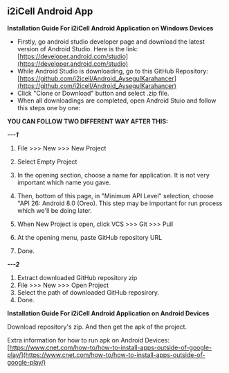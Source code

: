 ## **i2iCell Android App**

**Installation Guide For i2iCell Android Application on Windows Devices**

 - Firstly, go android studio developer page and download the latest version of Android Studio.
Here is the link: [https://developer.android.com/studio](https://developer.android.com/studio)
 - While Android Studio is downloading, go to this GitHub Repository: [https://github.com/i2icell/Android_AysegulKarahancer](https://github.com/i2icell/Android_AysegulKarahancer)
 - Click "Clone or Download" button and select .zip file.
 - When all downloadings are completed, open Android Stuio and follow this steps one by one:
 
  **YOU CAN FOLLOW TWO DIFFERENT WAY AFTER THIS:**

***---1***
 1. File >>> New >>> New Project
 2. Select Empty Project
 3. In the opening section, choose a name for application. It is not very important which name you gave.
 4. Then, bottom of this page, in "Minimum API Level" selection, choose "API 26: Android 8.0 (Oreo). This step may be important for run process which we'll be doing later. 
 
 5. When New Project is open, click VCS >>> Git >>> Pull
 6. At the opening menu, paste GitHub repository URL
 7. Done.
 

***---2***
  1. Extract downloaded GitHub repository zip
  2. File >>> New >>> Open Project
  3. Select the path of downloaded GitHub reposirory.
  4. Done.

**Installation Guide For i2iCell Android Application on Android Devices**

Download repository's zip. And then get the apk of the project.

Extra information for how to run apk on Android Devices: [https://www.cnet.com/how-to/how-to-install-apps-outside-of-google-play/](https://www.cnet.com/how-to/how-to-install-apps-outside-of-google-play/)
